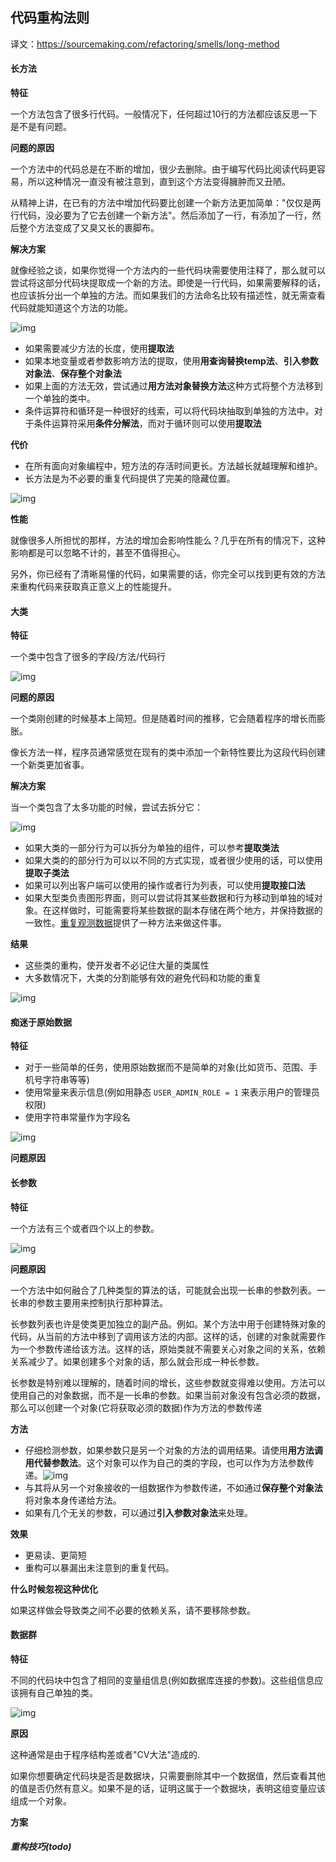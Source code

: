 ## 代码重构法则

译文：https://sourcemaking.com/refactoring/smells/long-method

#### 长方法

**特征**

一个方法包含了很多行代码。一般情况下，任何超过10行的方法都应该反思一下是不是有问题。

**问题的原因**

一个方法中的代码总是在不断的增加，很少去删除。由于编写代码比阅读代码更容易，所以这种情况一直没有被注意到，直到这个方法变得臃肿而又丑陋。

从精神上讲，在已有的方法中增加代码要比创建一个新方法更加简单："仅仅是两行代码，没必要为了它去创建一个新方法"。然后添加了一行，有添加了一行，然后整个方法变成了又臭又长的裹脚布。

**解决方案**

就像经验之谈，如果你觉得一个方法内的一些代码块需要使用注释了，那么就可以尝试将这部分代码块提取成一个新的方法。即使是一行代码，如果需要解释的话，也应该拆分出一个单独的方法。而如果我们的方法命名比较有描述性，就无需查看代码就能知道这个方法的功能。

![img](https://sourcemaking.com/images/refactoring-illustrations/2x/long-method-2.png)

* 如果需要减少方法的长度，使用**提取法**
* 如果本地变量或者参数影响方法的提取，使用**用查询替换temp法**、**引入参数对象法**、**保存整个对象法**
* 如果上面的方法无效，尝试通过**用方法对象替换方法**这种方式将整个方法移到一个单独的类中。
* 条件运算符和循环是一种很好的线索，可以将代码块抽取到单独的方法中。对于条件运算符采用**条件分解法**，而对于循环则可以使用**提取法**

**代价**

* 在所有面向对象编程中，短方法的存活时间更长。方法越长就越理解和维护。
* 长方法是为不必要的重复代码提供了完美的隐藏位置。

![img](https://sourcemaking.com/images/refactoring-illustrations/2x/long-method-3.png)

**性能**

就像很多人所担忧的那样，方法的增加会影响性能么？几乎在所有的情况下，这种影响都是可以忽略不计的，甚至不值得担心。

另外，你已经有了清晰易懂的代码，如果需要的话，你完全可以找到更有效的方法来重构代码来获取真正意义上的性能提升。



#### 大类

**特征**

一个类中包含了很多的字段/方法/代码行

![img](https://sourcemaking.com/images/refactoring-illustrations/2x/large-class-1.png)

**问题的原因**

一个类刚创建的时候基本上简短。但是随着时间的推移，它会随着程序的增长而膨胀。

像长方法一样，程序员通常感觉在现有的类中添加一个新特性要比为这段代码创建一个新类更加省事。

**解决方案**

当一个类包含了太多功能的时候，尝试去拆分它：

![img](https://sourcemaking.com/images/refactoring-illustrations/2x/large-class-2.png)

* 如果大类的一部分行为可以拆分为单独的组件，可以参考**提取类法**
* 如果大类的的部分行为可以以不同的方式实现，或者很少使用的话，可以使用**提取子类法**
* 如果可以列出客户端可以使用的操作或者行为列表，可以使用**提取接口法**
* 如果大型类负责图形界面，则可以尝试将其某些数据和行为移动到单独的域对象。在这样做时，可能需要将某些数据的副本存储在两个地方，并保持数据的一致性。[重复观测数据](https://sourcemaking.com/refactoring/duplicate-observed-data)提供了一种方法来做这件事。

**结果**

* 这些类的重构，使开发者不必记住大量的类属性
* 大多数情况下，大类的分割能够有效的避免代码和功能的重复

![img](https://sourcemaking.com/images/refactoring-illustrations/2x/large-class-3.png)

#### 痴迷于原始数据

**特征**

* 对于一些简单的任务，使用原始数据而不是简单的对象(比如货币、范围、手机号字符串等等)
* 使用常量来表示信息(例如用静态 `USER_ADMIN_ROLE = 1` 来表示用户的管理员权限)
* 使用字符串常量作为字段名

![img](https://sourcemaking.com/images/refactoring-illustrations/2x/primitive-obsession-1.png)

**问题原因**





#### 长参数

**特征**

一个方法有三个或者四个以上的参数。

![img](https://sourcemaking.com/images/refactoring-illustrations/2x/long-parameter-list-1.png)

**问题原因**

一个方法中如何融合了几种类型的算法的话，可能就会出现一长串的参数列表。一长串的参数主要用来控制执行那种算法。

长参数列表也许是使类更加独立的副产品。例如。某个方法中用于创建特殊对象的代码，从当前的方法中移到了调用该方法的内部。这样的话，创建的对象就需要作为一个参数传递给该方法。这样的话，原始类就不需要关心对象之间的关系，依赖关系减少了。如果创建多个对象的话，那么就会形成一种长参数。

长参数是特别难以理解的，随着时间的增长，这些参数就变得难以使用。方法可以使用自己的对象数据，而不是一长串的参数。如果当前对象没有包含必须的数据，那么可以创建一个对象(它将获取必须的数据)作为方法的参数传递

**方法**

* 仔细检测参数，如果参数只是另一个对象的方法的调用结果。请使用**用方法调用代替参数法**。这个对象可以作为自己的类的字段，也可以作为方法参数传递。![img](https://sourcemaking.com/images/refactoring-illustrations/2x/long-parameter-list-2.png)
* 与其将从另一个对象接收的一组数据作为参数传递，不如通过**保存整个对象法**将对象本身传递给方法。
* 如果有几个无关的参数，可以通过**引入参数对象法**来处理。

**效果**

* 更易读、更简短
* 重构可以暴漏出未注意到的重复代码。

**什么时候忽视这种优化**

如果这样做会导致类之间不必要的依赖关系，请不要移除参数。

#### 数据群

**特征**

不同的代码块中包含了相同的变量组信息(例如数据库连接的参数)。这些组信息应该拥有自己单独的类。

![img](https://sourcemaking.com/images/refactoring-illustrations/data-clumps-1.png)

**原因**

这种通常是由于程序结构差或者"CV大法"造成的.

如果你想要确定代码块是否是数据块，只需要删除其中一个数据值，然后查看其他的值是否仍然有意义。如果不是的话，证明这属于一个数据块，表明这组变量应该组成一个对象。

**方案**



##### 重构技巧(todo)